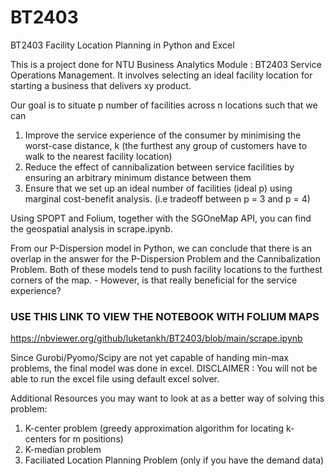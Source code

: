# BT2403
BT2403 Facility Location Planning in Python and Excel

This is a project done for NTU Business Analytics Module : BT2403 Service Operations Management. 
It involves selecting an ideal facility location for starting a business that delivers xy product.

Our goal is to situate p number of facilities across n locations such that we can 
1. Improve the service experience of the consumer by minimising the worst-case distance, k (the furthest any group of customers have to walk to the nearest facility location)
2. Reduce the effect of cannibalization between service facilities by ensuring an arbitrary minimum distance between them 
3. Ensure that we set up an ideal number of facilities (ideal p) using marginal cost-benefit analysis. (i.e tradeoff between p = 3 and p = 4)

Using SPOPT and Folium, together with the SGOneMap API, you can find the geospatial analysis in scrape.ipynb. 

From our P-Dispersion model in Python, we can conclude that there is an overlap in the answer for the P-Dispersion Problem and the Cannibalization Problem.
Both of these models tend to push facility locations to the furthest corners of the map. - However, is that really beneficial for the service experience?

### USE THIS LINK TO VIEW THE NOTEBOOK WITH FOLIUM MAPS ### 
https://nbviewer.org/github/luketankh/BT2403/blob/main/scrape.ipynb

Since Gurobi/Pyomo/Scipy are not yet capable of handing min-max problems, the final model was done in excel. 
DISCLAIMER : You will not be able to run the excel file using default excel solver.

Additional Resources you may want to look at as a better way of solving this problem:
1. K-center problem (greedy approximation algorithm for locating k-centers for m positions) 
2. K-median problem 
3. Faciliated Location Planning Problem (only if you have the demand data)
